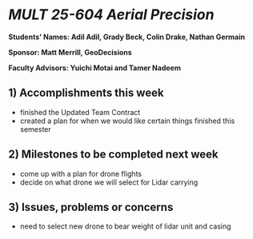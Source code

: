 # *MULT 25-604 Aerial Precision*

**Students' Names: Adil Adil, Grady Beck, Colin Drake, Nathan Germain**

**Sponsor: Matt Merrill, GeoDecisions**

**Faculty Advisors: Yuichi Motai and Tamer Nadeem**

## 1) Accomplishments this week ##
   - finished the Updated Team Contract
   - created a plan for when we would like certain things finished this semester

## 2) Milestones to be completed next week ##
   - come up with a plan for drone flights
   - decide on what drone we will select for Lidar carrying

## 3) Issues, problems or concerns ##
   - need to select new drone to bear weight of lidar unit and casing
   


